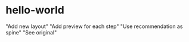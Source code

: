 # hello-world

"Add new layout"
"Add preview for each step"
"Use recommendation as spine"
"See original"
